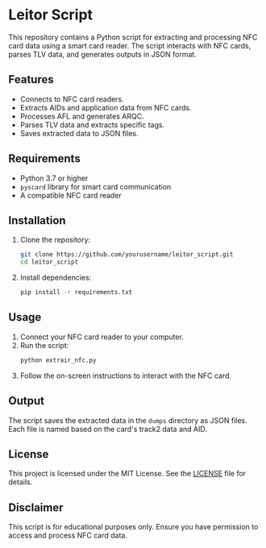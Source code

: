 # Leitor Script

This repository contains a Python script for extracting and processing NFC card data using a smart card reader. The script interacts with NFC cards, parses TLV data, and generates outputs in JSON format.

## Features

- Connects to NFC card readers.
- Extracts AIDs and application data from NFC cards.
- Processes AFL and generates ARQC.
- Parses TLV data and extracts specific tags.
- Saves extracted data to JSON files.

## Requirements

- Python 3.7 or higher
- `pyscard` library for smart card communication
- A compatible NFC card reader

## Installation

1. Clone the repository:
   ```bash
   git clone https://github.com/yourusername/leitor_script.git
   cd leitor_script
   ```

2. Install dependencies:
   ```bash
   pip install -r requirements.txt
   ```

## Usage

1. Connect your NFC card reader to your computer.
2. Run the script:
   ```bash
   python extrair_nfc.py
   ```
3. Follow the on-screen instructions to interact with the NFC card.

## Output

The script saves the extracted data in the `dumps` directory as JSON files. Each file is named based on the card's track2 data and AID.

## License

This project is licensed under the MIT License. See the [LICENSE](LICENSE) file for details.

## Disclaimer

This script is for educational purposes only. Ensure you have permission to access and process NFC card data.
